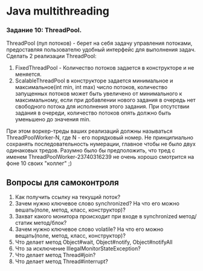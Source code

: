 # Java multithreading
    
### Задание 10: ThreadPool.
ThreadPool (пул потоков) - берет на себя задачу управления потоками, предоставляя пользователю удобный интерфейс
для выполнения задач.  
Сделать 2 реализации ThreadPool:
1) FixedThreadPool - Количество потоков задается в конструкторе и не меняется.
2) ScalableThreadPool в конструкторе задается минимальное и максимальное(int min, int max) число потоков,
количество запущенных потоков может быть увеличено от минимального к максимальному, если при добавлении нового задания 
в очередь нет свободного потока для исполнения этого задания. При отсутствии задания в очереди, количество потоков опять 
должно быть уменьшено до значения min.

При этом воркер-треды ваших реализаций должны называться ThreadPoolWorker-N, где N - его порядковый номер.
Не принципиально сохранять последовательность нумерации, главное чтобы не было двух одинаковых тредов.
Разумно было бы предположить, что тред с именем ThreadPoolWorker-23740316239 не очень хорошо смотрится на фоне 10 своих "коллег" ;)

## Вопросы для самоконтроля
1. Как получить ссылку на текущий поток?
2. Зачем нужно ключевое слово synchronized? На что его можно вешать(поле, метод, класс, конструктор)?
3. Захват какого монитора происходит при входе в synchronized метод/статик метод/блок?
4. Зачем нужно ключевое слово volatile? На что его можно вещать(поле, метод, класс, конструктор)?
5. Что делает метод Object#wait, Object#notify, Object#notifyAll
6. Что за исключение IllegalMonitorStateException?
7. Что делает метод Thread#join?
8. Что делает метод Thread#interrupt?